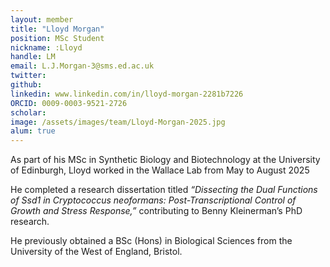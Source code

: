 ```yaml
---
layout: member
title: "Lloyd Morgan"
position: MSc Student
nickname: :Lloyd
handle: LM
email: L.J.Morgan-3@sms.ed.ac.uk
twitter: 
github: 
linkedin: www.linkedin.com/in/lloyd-morgan-2281b7226
ORCID: 0009-0003-9521-2726
scholar: 
image: /assets/images/team/Lloyd-Morgan-2025.jpg
alum: true
---
```


As part of his MSc in Synthetic Biology and Biotechnology at the University of Edinburgh, Lloyd worked in the Wallace Lab from May to August 2025

He completed a research dissertation titled *“Dissecting the Dual Functions of Ssd1 in Cryptococcus neoformans: Post-Transcriptional Control of Growth and Stress Response,”* contributing to Benny Kleinerman’s PhD research.

He previously obtained a BSc (Hons) in Biological Sciences from the University of the West of England, Bristol.
